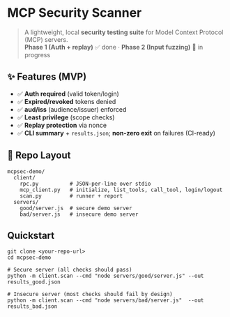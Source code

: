 # MCP Security Scanner

> A lightweight, local **security testing suite** for Model Context Protocol (MCP) servers.  
> **Phase 1 (Auth + replay)** ✅ done · **Phase 2 (Input fuzzing)** 🚧 in progress

## ✨ Features (MVP)
- ✅ **Auth required** (valid token/login)
- ✅ **Expired/revoked** tokens denied
- ✅ **aud/iss** (audience/issuer) enforced
- ✅ **Least privilege** (scope checks)
- ✅ **Replay protection** via nonce
- ✅ **CLI summary** + `results.json`; **non-zero exit** on failures (CI-ready)

## 📁 Repo Layout
```text
mcpsec-demo/
  client/
    rpc.py          # JSON-per-line over stdio
    mcp_client.py   # initialize, list_tools, call_tool, login/logout
    scan.py         # runner + report
  servers/
    good/server.js  # secure demo server
    bad/server.js   # insecure demo server
```
## Quickstart
```text
git clone <your-repo-url>
cd mcpsec-demo

# Secure server (all checks should pass)
python -m client.scan --cmd "node servers/good/server.js" --out results_good.json

# Insecure server (most checks should fail by design)
python -m client.scan --cmd "node servers/bad/server.js"  --out results_bad.json
```